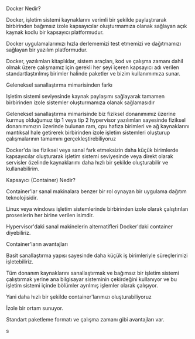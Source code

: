 Docker Nedir? 

Docker, işletim sistemi kaynaklarını verimli bir şekilde paylaştırarak birbirinden bağımsız izole kapsayıcılar oluşturmamıza olanak sağlayan açık kaynak kodlu bir kapsayıcı platformudur. 

Docker uygulamalarımızı hızla derlememizi test etmemizi ve dağıtmamızı sağlayan bir yazılım platformudur. 

 Docker, yazılımları kitaplıklar, sistem araçları, kod ve çalışma zamanı dahil olmak üzere çalışmamız için gerekli her şeyi içeren kapsayıcı adı verilen standartlaştırılmış birimler halinde paketler ve bizim kullanımımıza sunar. 

 

Geleneksel sanallaştırma mimarisinden farkı 

Işletim sistemi seviyesinde kaynak paylaşımı sağlayarak tamamen birbirinden izole sistemler oluşturmamıza olanak sağlamasıdır  

Geleneksel sanallaştırma mimarisinde biz fiziksel donanımımız üzerine kurmuş olduğumuz tip 1 veya tip 2 hypervisor yazılımları sayesinde fiziksel donanımımızın üzerinde bulunan ram, cpu hafıza birimleri ve ağ kaynaklarını mantıksal hale getirerek birbirinden izole işletim sistemleri oluşturup çalışmalarının tamamını gerçekleştirebiliyoruz 

Docker'da ise fiziksel veya sanal fark etmeksizin daha küçük birimlerde kapsayıcılar oluşturarak işletim sistemi seviyesinde veya direkt olarak servisler özelinde kaynaklarımı daha hızlı bir şekilde oluşturabilir ve kullanabilirim. 

 

Kapsayıcı (Container) Nedir? 

Container'lar sanal makinalara benzer bir rol oynayan bir uygulama dağıtım teknolojisidir. 

Linux veya windows işletim sistemlerinde birbirinden izole olarak çalıştırılan proseslerin her birine verilen isimdir. 

Hypervisor'daki sanal makinelerin alternatifleri Docker'daki container diyebiliriz. 

 

Container'ların avantajları 

Basit sanallaştırma yapısı sayesinde daha küçük iş birimleriyle süreçlerimizi işletebiliriz. 

Tüm donanım kaynaklarını sanallaştırmak ve bağımsız bir işletim sistemi çalıştırmak yerine ana bilgisayar sisteminin çekirdeğini kullanıyor ve bu işletim sistemi içinde bölümler ayrılmış  işlemler olarak çalışıyor.  

Yani daha hızlı bir şekilde container'larımızı oluşturabiliyoruz 

İzole bir ortam sunuyor. 

Standart paketleme formatı ve çalışma zamanı gibi avantajları var. 

 

 s
